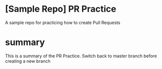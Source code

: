 # [Sample Repo] PR Practice
A sample repo for practicing how to create Pull Requests
# summary
This is a summary of the PR Practice. Switch back to 
master branch before creating a new branch